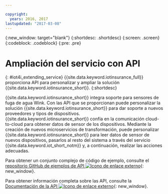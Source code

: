 ```yaml
---

copyright:
  years: 2016, 2017
lastupdated: "2017-03-08"
---
```


<!-- Common attributes used in the template are defined as follows: -->
{:new_window: target="blank"}
{:shortdesc: .shortdesc}
{:screen: .screen}
{:codeblock: .codeblock}
{:pre: .pre}



# Ampliación del servicio con API
{: #iot4i_extending_service}
{{site.data.keyword.iotinsurance_full}} proporciona API para personalizar y ampliar la solución {{site.data.keyword.iotinsurance_short}}.
{:shortdesc}

{{site.data.keyword.iotinsurance_short}} integra soporte para sensores de fuga de agua Wink. Con las API que se proporcionan puede personalizar la solución {{site.data.keyword.iotinsurance_short}} para dar soporte a nuevos proveedores y tipos de dispositivos. {{site.data.keyword.iotinsurance_short}} confía en la comunicación cloud-to-cloud para obtener datos de sensor de los dispositivos. Mediante la creación de nuevos microservicios de transformación, puede personalizar {{site.data.keyword.iotinsurance_short}} para leer datos de sensor de nuevos dispositivos, pasarlos al resto del sistema a través del servicio {{site.data.keyword.iot_short_notm}} y, a continuación, realizar las acciones adecuadas.

Para obtener un conjunto complejo de código de ejemplo, consulte el [repositorio GitHub de ejemplos de API ![Icono de enlace externo](../../icons/launch-glyph.svg)](https://github.com/IBM-Bluemix/iot4i-api-examples-nodejs/#iot-for-insurance-api-examples){: new_window}.

Para obtener información completa sobre las API, consulte la [Documentación de la API ![Icono de enlace externo](../../icons/launch-glyph.svg)](https://iot4i-api-docs.mybluemix.net/){: new_window}.

